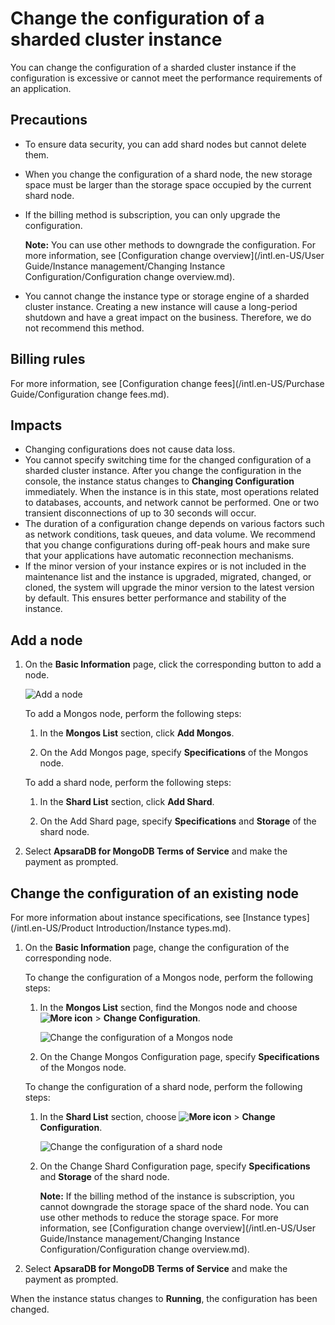 # Change the configuration of a sharded cluster instance

You can change the configuration of a sharded cluster instance if the configuration is excessive or cannot meet the performance requirements of an application.

## Precautions

-   To ensure data security, you can add shard nodes but cannot delete them.
-   When you change the configuration of a shard node, the new storage space must be larger than the storage space occupied by the current shard node.
-   If the billing method is subscription, you can only upgrade the configuration.

    **Note:** You can use other methods to downgrade the configuration. For more information, see [Configuration change overview](/intl.en-US/User Guide/Instance management/Changing Instance Configuration/Configuration change overview.md).

-   You cannot change the instance type or storage engine of a sharded cluster instance. Creating a new instance will cause a long-period shutdown and have a great impact on the business. Therefore, we do not recommend this method.

## Billing rules

For more information, see [Configuration change fees](/intl.en-US/Purchase Guide/Configuration change fees.md).

## Impacts

-   Changing configurations does not cause data loss.
-   You cannot specify switching time for the changed configuration of a sharded cluster instance. After you change the configuration in the console, the instance status changes to **Changing Configuration** immediately. When the instance is in this state, most operations related to databases, accounts, and network cannot be performed. One or two transient disconnections of up to 30 seconds will occur.
-   The duration of a configuration change depends on various factors such as network conditions, task queues, and data volume. We recommend that you change configurations during off-peak hours and make sure that your applications have automatic reconnection mechanisms.
-   If the minor version of your instance expires or is not included in the maintenance list and the instance is upgraded, migrated, changed, or cloned, the system will upgrade the minor version to the latest version by default. This ensures better performance and stability of the instance.

## Add a node

1.  On the **Basic Information** page, click the corresponding button to add a node.

    ![Add a node](https://static-aliyun-doc.oss-accelerate.aliyuncs.com/assets/img/en-US/3735298951/p37266.png)

    To add a Mongos node, perform the following steps:

    1.  In the **Mongos List** section, click **Add Mongos**.

    2.  On the Add Mongos page, specify **Specifications** of the Mongos node.

    To add a shard node, perform the following steps:

    1.  In the **Shard List** section, click **Add Shard**.

    2.  On the Add Shard page, specify **Specifications** and **Storage** of the shard node.

2.  Select **ApsaraDB for MongoDB Terms of Service** and make the payment as prompted.


## Change the configuration of an existing node

For more information about instance specifications, see [Instance types](/intl.en-US/Product Introduction/Instance types.md).

1.  On the **Basic Information** page, change the configuration of the corresponding node.

    To change the configuration of a Mongos node, perform the following steps:

    1.  In the **Mongos List** section, find the Mongos node and choose **![More icon](https://static-aliyun-doc.oss-accelerate.aliyuncs.com/assets/img/en-US/9545298951/p13851.png)** \> **Change Configuration**.

        ![Change the configuration of a Mongos node](https://static-aliyun-doc.oss-accelerate.aliyuncs.com/assets/img/en-US/3735298951/p21057.png)

    2.  On the Change Mongos Configuration page, specify **Specifications** of the Mongos node.

    To change the configuration of a shard node, perform the following steps:

    1.  In the **Shard List** section, choose **![More icon](https://static-aliyun-doc.oss-accelerate.aliyuncs.com/assets/img/en-US/9545298951/p13851.png)** \> **Change Configuration**.

        ![Change the configuration of a shard node](https://static-aliyun-doc.oss-accelerate.aliyuncs.com/assets/img/en-US/4735298951/p21056.png)

    2.  On the Change Shard Configuration page, specify **Specifications** and **Storage** of the shard node.

        **Note:** If the billing method of the instance is subscription, you cannot downgrade the storage space of the shard node. You can use other methods to reduce the storage space. For more information, see [Configuration change overview](/intl.en-US/User Guide/Instance management/Changing Instance Configuration/Configuration change overview.md).

2.  Select **ApsaraDB for MongoDB Terms of Service** and make the payment as prompted.


When the instance status changes to **Running**, the configuration has been changed.

